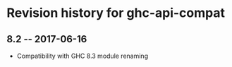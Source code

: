 # Revision history for ghc-api-compat

## 8.2  -- 2017-06-16

* Compatibility with GHC 8.3 module renaming
